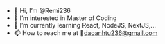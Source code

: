 - 👋 Hi, I’m @Remi236
- 👀 I’m interested in Master of Coding
- 🌱 I’m currently learning React, NodeJS, NextJS,...
- 📫 How to reach me at 📧daoanhtu236@gmail.com

<!---
Remi236/Remi236 is a ✨ special ✨ repository because its `README.md` (this file) appears on your GitHub profile.
You can click the Preview link to take a look at your changes.
--->

